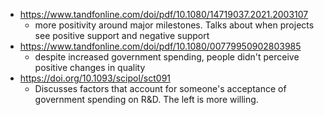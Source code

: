  - https://www.tandfonline.com/doi/pdf/10.1080/14719037.2021.2003107
   - more positivity around major milestones. Talks about when projects see positive support and negative support
 - https://www.tandfonline.com/doi/pdf/10.1080/00779950902803985
   - despite increased government spending, people didn't perceive positive changes in quality
 - https://doi.org/10.1093/scipol/sct091
   - Discusses factors that account for someone's acceptance of government spending on R&D. The left is more willing. 
